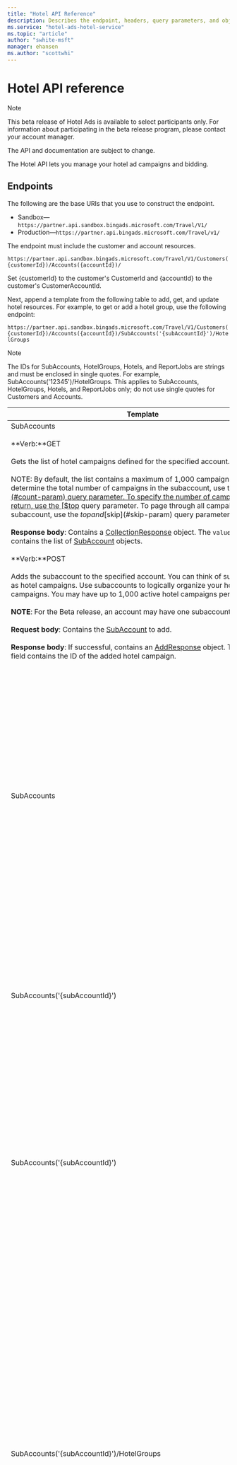 ```yaml
---
title: "Hotel API Reference"
description: Describes the endpoint, headers, query parameters, and objects of the Hotel Ads API.
ms.service: "hotel-ads-hotel-service"
ms.topic: "article"
author: "swhite-msft"
manager: ehansen
ms.author: "scottwhi"
---
```


# Hotel API reference

> [!NOTE]
> This beta release of Hotel Ads is available to select participants only. For information about participating in the beta release program, please contact your account manager.
>
> The API and documentation are subject to change.

The Hotel API lets you manage your hotel ad campaigns and bidding.

## Endpoints

The following are the base URIs that you use to construct the endpoint.  

- Sandbox&mdash;`https://partner.api.sandbox.bingads.microsoft.com/Travel/V1/`
- Production&mdash;`https://partner.api.bingads.microsoft.com/Travel/v1/`

The endpoint must include the customer and account resources.

`https://partner.api.sandbox.bingads.microsoft.com/Travel/V1/Customers({customerId})/Accounts({accountId})/`

Set {customerId} to the customer's CustomerId and {accountId} to the customer's CustomerAccountId.

Next, append a template from the following table to add, get, and update hotel resources. For example, to get or add a hotel group, use the following endpoint:

`https://partner.api.sandbox.bingads.microsoft.com/Travel/V1/Customers({customerId})/Accounts({accountId})/SubAccounts('{subAccountId}')/HotelGroups`  

> [!NOTE]
> The IDs for SubAccounts, HotelGroups, Hotels, and ReportJobs are strings and must be enclosed in single quotes. For example, SubAccounts('12345')/HotelGroups. This applies to SubAccounts, HotelGroups, Hotels, and ReportJobs only; do not use single quotes for Customers and Accounts.

<!--
|<a name="listsubaccounts" />SubAccounts|GET|Gets the list of hotel campaigns defined for the specified account.<br /><br />NOTE: By default, the list contains a maximum of 1,000 campaigns. To determine the total number of campaigns in the subaccount, use the [$count](#count-param) query parameter. To specify the number of campaigns to return, use the [$top](#top-param) query parameter. To page through all campaigns in a subaccount, use the $top and [$skip](#skip-param) query parameters. <br/><br/>**Response body**: Contains a [CollectionResponse](#collectionresponse) object. The `value` field contains the list of [SubAccount](#subaccount) objects.

-->

|Template|Verb|Description|
|-|-|-
|<a name="listsubaccounts" />SubAccounts<br /><br />**Verb:**GET<br /><br />Gets the list of hotel campaigns defined for the specified account.<br /><br />NOTE: By default, the list contains a maximum of 1,000 campaigns. To determine the total number of campaigns in the subaccount, use the [$count](#count-param) query parameter. To specify the number of campaigns to return, use the [$top](#top-param) query parameter. To page through all campaigns in a subaccount, use the $top and [$skip](#skip-param) query parameters. <br/><br/>**Response body**: Contains a [CollectionResponse](#collectionresponse) object. The `value` field contains the list of [SubAccount](#subaccount) objects.<br /><br />**Verb:**POST<br /><br />Adds the subaccount to the specified account. You can think of subaccounts as hotel campaigns. Use subaccounts to logically organize your hotel ad campaigns. You may have up to 1,000 active hotel campaigns per account.<br /><br />**NOTE**: For the Beta release, an account may have one subaccount only.<br /><br />**Request body**: Contains the [SubAccount](#subaccount) to add.<br /><br />**Response body**: If successful, contains an [AddResponse](#addresponse) object. The `value` field contains the ID of the added hotel campaign.
|<a name="addsubaccounts" />SubAccounts|POST|Adds the subaccount to the specified account. You can think of subaccounts as hotel campaigns. Use subaccounts to logically organize your hotel ad campaigns. You may have up to 1,000 active hotel campaigns per account.<br /><br />**NOTE**: For the Beta release, an account may have one subaccount only.<br /><br />**Request body**: Contains the [SubAccount](#subaccount) to add.<br /><br />**Response body**: If successful, contains an [AddResponse](#addresponse) object. The `value` field contains the ID of the added hotel campaign.
|<a name="getsubaccount" />SubAccounts('{subAccountId}')|GET|Gets the specified subaccount.<br /><br />**Response body**: Contains a [SubAccount](#subaccount) object.<br /><br />**Resource parameters**:<ul><li>`{subAccountId}`&mdash;Set to the ID of the subaccount to get.</li></ul>
|<a name="updatesubaccount" />SubAccounts('{subAccountId}')|PATCH|Updates the subaccount.<br /><br />**Request body**: Contains a [SubAccount](#subaccount) object that specifies only those fields to update.<br /><br />**Response body**: None. If successful, returns HTTP status code 204.<br /><br />**Resource parameters**:<ul><li>`{subAccountId}`&mdash;Set to the ID of the subaccount to update.</li></ul>
|<a name="listhotelgroups" />SubAccounts('{subAccountId}')/HotelGroups|GET|Gets the list of hotel groups in the specified subaccount.<br /><br />NOTE: By default, the list contains a maximum of 1,000 hotel groups. To determine the total number of groups in the subaccount, use the [$count](#count-param) query parameter. To specify the number of groups to return, use the [$top](#top-param) query parameter. To page through all groups in a subaccount, use the $top and [$skip](#skip-param) query parameters. <br/><br/>**Response body**: Contains a [CollectionResponse](#collectionresponse) object. The `value` field contains the list of [HotelGroup](#hotelgroup) objects.<br /><br />**Resource parameters**:<ul><li>`{subAccountId}`&mdash;Set to the ID of the subaccount that contains the hotel groups to get.</li></ul>
|<a name="addhotelgroup" />SubAccounts('{subAccountId}')/HotelGroups|POST|Adds the hotel group to the specified subaccount. Use hotel groups to create logical groupings of hotel ads. You may create up to 1,000 active hotel groups per subaccount.<br /><br />**Request body**: Contains the [HotelGroup](#hotelgroup) to add to the subaccount.<br /><br />**Response body**: If successful, contains an [AddResponse](#addresponse) object. The `value` field contains the ID of the added hotel group.<br /><br />**Resource parameters**:<ul><li>`{subAccountId}`&mdash;Set to the ID of the subaccount to add the hotel group to.</li></ul>
|<a name="gethotelgroup" />SubAccounts('{subAccountId}')/HotelGroups('{hotelGroupId}')|GET|Gets the specified hotel group.<br /><br />**Response body**: Contains a [HotelGroup](#hotelgroup) object.<br /><br />**Resource parameters**:<ul><li>`{subAccountId}`&mdash;Set to the ID of the subaccount that contains the hotel group.</li><li>`{hotelGroupId}`&mdash;Set to the ID of the hotel group to get.</li></ul>
|<a name="updatehotelgroup" />SubAccounts('{subAccountId}')/HotelGroups('{hotelGroupId}')|PATCH|Updates the hotel group.<br /><br />**Request body**: Contains a [HotelGroup](#hotelgroup) object that specifies only those fields to update.<br /><br />**Response body**: None. If successful, returns HTTP status code 204.<br /><br />**Resource parameters**:<ul><li>`{subAccountId}`&mdash;Set to the ID of the subaccount that contains the hotel group.</li><li>`{hotelGroupId}`&mdash;Set to the ID of the hotel group to update.</li></ul>
|<a name="deletehotelgroup" />SubAccounts('{subAccountId}')/HotelGroups('{hotelGroupId}')|DELETE|Deletes the hotel group.<br /><br />**Request body**: None.<br /><br />**Response body**: None. If successful, returns HTTP status code 204.<br /><br />**Resource parameters**:<ul><li>`{subAccountId}`&mdash;Set to the ID of the subaccount that contains the hotel group.</li><li>`{hotelGroupId}`&mdash;Set to the ID of the hotel group to delete.</li></ul>
|<a name="listallhotels" />SubAccounts('{subAccountId}')/Hotels|GET|Gets the list of hotel ads in the specified subaccount. The list contains all hotels across all hotel groups in the subaccount.<br /><br />NOTE: By default, the list contains a maximum of 1,000 hotels. To determine the total number of hotels in the subaccount, use the [$count](#count-param) query parameter. To specify the number of hotels to return, use the [$top](#top-param) query parameter. To page through all hotels in a subaccount, use the $top and [$skip](#skip-param) query parameters.<br/><br/>NOTE: Use this call to page through hotels in a UI experience only. Do not use this call to download all hotels. To download all hotels, instead use the [Reporting](reporting.md) feature.<br/><br/>**Response body**: Contains a [CollectionResponse](#collectionresponse) object. The `value` field contains the list of [Hotel](#hotel) objects.<br /><br />**Resource parameters**:<ul><li>`{subAccountId}`&mdash;Set to the ID of the subaccount that contains the hotels to get.</li></ul>.
|<a name="listhotels" />SubAccounts('{subAccountId}')/HotelGroups('{hotelGroup}')/Hotels|GET|Gets the list of hotel ads in the specified hotel group.<br /><br />NOTE: By default, the list contains a maximum of 1,000 hotels. To determine the total number of hotels in the hotel group, use the [$count](#count-param) query parameter. To specify the number of hotels to return, use the [$top](#top-param) query parameter. To page through all hotels in a group, use the $top and [$skip](#skip-param) query parameters.<br/><br/>NOTE: Use this call to page through hotels in a UI experience only. Do not use this call to download all hotels. To download all hotels, instead use the [Reporting](reporting.md) feature.<br/><br/>**Response body**: Contains a [CollectionResponse](#collectionresponse) object. The `value` field contains the list of [Hotel](#hotel) objects.<br /><br />**Resource parameters**:<ul><li>`{subAccountId}`&mdash;Set to the ID of the subaccount that contains the hotel group.</li><li>`{hotelGroup}`&mdash;Set to the ID of the hotel group that contains the hotels to get.</li></ul>.
|<a name="gethotel" />SubAccounts('{subAccountId}')/HotelGroups('{hotelGroup}')/Hotels('{hotelId}')|GET|Gets the specified hotel ad.<br /><br />**Response body**: Contains a [Hotel](#hotel) object.<br /><br />**Resource parameters**:<ul><li>`{subAccountId}`&mdash;Set to the ID of the subaccount that contains the hotel group.</li><li>`{hotelGroup}`&mdash;Set to the ID of the hotel group that contains the hotel to get.</li><li>`{hotelId}`&mdash;Set to the hotel ad to get.</li></ul>
|<a name="updatehotel" />SubAccounts('{subAccountId}')/HotelGroups('{hotelGroup}')/Hotels('{hotelId}')|PATCH|Updates the hotel ad.<br /><br />**Request body**: Contains a [Hotel](#hotel) object that specifies only those fields to update.<br /><br />**Response body**: None. If successful, returns HTTP status code 204.<br /><br />**Resource parameters**:<ul><li>`{subAccountId}`&mdash;Set to the ID of the subaccount that contains the hotel group.</li><li>`{hotelGroup}`&mdash;Set to the ID of the hotel group that contains the hotel to update.</li><li>`{hotelId}`&mdash;Set to the ID of the hotel to update. You may set this parameter to the ID that Microsoft assigned to the hotel or the ID that the advertiser assigned to the hotel. If you set it to the advertiser's ID, you must set the `PartnerHotelId` query parameter to **true**.</li></ul>**Query parameters**:<ul><li>`PartnerHotelId`&mdash;Set to **true** if the `{hotelId}` resource parameter contains the ID that the advertiser assigned to the hotel. If this parameter is set to **false** or is missing, the ID is the one assigned by Microsoft. The default is **false**.</li></ul>
|<a name="ungrouped" />SubAccounts('{subAccountId}')/Ungrouped|GET|Gets the list of hotels in the Ungrouped hotel group. When you create a subaccount, the service creates the Ungrouped hotel group. All hotels from your hotel feed that are not otherwise associated with other groups are placed in this group. To associate a hotel in this group with a different hotel group, see the [Associate](#associate) template. <br /><br />NOTE: By default, the list contains a maximum of 1,000 hotels. To determine the total number of hotels in the Ungrouped hotel group, use the [$count](#count-param) query parameter. To specify the number of hotels to return, use the [$top](#top-param) query parameter. To page through all hotels in the group, use the $top and [$skip](#skip-param) query parameters.<br/><br/>NOTE: Use this call to page through hotels in a UI experience only. Do not use this call to download all hotels. To download all hotels, instead use the [Reporting](reporting.md) feature.<br/><br/>**Response body**: Contains a [CollectionResponse](#collectionresponse) object. The `value` field contains the list of [Hotel](#hotel) objects.<br /><br />**Resource parameters**:<ul><li>`{subAccountId}`&mdash;Set to the ID of the subaccount that contains the ungrouped hotel ads to get.</li></ul>
|<a name="associations" />SubAccounts('{subAccountId}')/Associations|GET|Gets a list of hotel and hotel group associations.<br /><br />NOTE: By default, the list contains a maximum of 1,000 associations. To determine the total number of associations in the subaccount, use the [$count](#count-param) query parameter. To specify the number of associations to return, use the [$top](#top-param) query parameter. To page through all associations in a subaccount, use the $top and [$skip](#skip-param) query parameters. <br/><br/>**Response body**: Contains a [CollectionResponse](#collectionresponse) object. The `value` field contains the list of [HotelAssociation](#hotelassociation) objects.<br /><br />**Resource parameters**:<ul><li>`{subAccountId}`&mdash;Set to the ID of the subaccount that contains the associations to get.</li></ul>
|<a name="associate" />SubAccounts('{subAccountId}')/Associate|POST|Adds a list of hotel and hotel group associations to the subaccount.<br /><br />**Request body**: Contains an [AssociationCollection](#associationcollection) object. The `HotelAssociation` field contains a list with a maximum of 500 [HotelAssociation](#hotelassociation) objects. Each object associates a hotel with a hotel group. You can associate a hotel with only one hotel group.<br /><br />**Response body**: Contains a [CollectionResponse](#collectionresponse) object. The `value` field contains a list of [HotelAssociation](#hotelassociation) objects. The list contains only those associations that failed validation. The list is empty if there are no errors. The association's `Errors` field contains the list of reasons why the association failed.<br /><br />**Resource parameters**:<ul><li>`{subAccountId}`&mdash;Set to the ID of the subaccount to add the associations to.
|<a name="addreportjob" />ReportJobs|POST|Adds a report request to the report queue. <br /><br />**Request body**: Contains the [ReportJob](#reportjob) object that defines the report request that you're adding to the queue.<br /><br />**Response body**: If the report request is successfully added to the queue, the body is an [AddResponse](#addresponse) object that contains the ID of the report job. Use the ID in subsequent GET requests to get the status of the report job (see the [ReportJobs('{jobId}')](#getreportjob) template).
|<a name="getreportjob" />ReportJobs('{jobId}')|GET|Gets the status of the specified report job.<br /><br />**Response body**: Contains a [ReportJob](#reportjob) object. Use the `Status` field to determine when the job finishes. When the job is complete, use the URL in the `Url` field to download the report.<br /><br />**Resource parameters**:<ul><li>`{jobId}`&mdash;The ID of the report job to get the status of. Set to the ID of the report job that your POST request returned.</li></ul>
|<a name="batch" />$batch|POST|Sends a batch request that may contain a maximum of 500 requests. [Read more](manage-hotel-campaigns.md#batch-processing)<br /><br />**Request body**: Contains a string of the individual requests.<br /><br />**Response body**: Contains a string of the corresponding responses.



## Query Parameters

The following are the query parameters that the request may specify.

|Parameter|Description
|-|-
|<a name="count-param"/>$count|An OData parameter that determines whether the response includes an `@odata.count` field. Typically, you include this parameter when you request a list of entities, such as a list of hotel groups. The `@odata.count` field contains the total number of resource entities available, not those returned in the request. For example, if you set $top to 40, but 1,000 entities exist, `@odata.count` is set to 1,000, not 40. To include the count, set $count to **true**.
|<a name="filter-param"/>$filter|An OData parameter that specifies a list of expressions used to filter the data.<br/><br/>**NOTE:** You may use the $filter parameter only with the [/Associations](#associations) resource. For more information, see [Filtering hotel associations](manage-hotel-campaigns.md#filterassociations).
|<a name="select-param"/>$select|An OData parameter that specifies a comma-delimited list of the fields to include in the response. The field names are case sensitive. For example, to include the hotel's name, partner ID, and bid fields in the response, specify the following parameter:<br /><br />`$select=Name,PartnerHotelId,Bid` 
|<a name="skip-param"/>$skip|An OData parameter that specifies the number of resource entities to skip before returning entities. The $skip value must be a multiple of $top. If you specify a value that is out of range, the response contains an empty set. Use $top and $skip to page through a list of resource entities.
|<a name="top-param"/>$top|An OData parameter that specifies the number of resource entities to return. The default value is 1,000 and the maximum value that you may specify is 5,000. Use $top and $skip to page through a list of resource entities. 



## Headers

The following are the request and response headers.
 
|Header|Description|
|---------|---------------|
|<a name="authorization-hdr"/>Authorization|Request header.<br/><br/>Set this header to a bearer OAuth access token. For example, "Authorization: Bearer QTkxRUFBRjEzOTUyNEIx...". For information about getting a token, see [Getting Started](../hotel-service/get-started.md).
|<a name="contenttype-hdr" />Content-Type|Request and response header.<br/><br/>The type of content in the body of the request or response. For POST and PATCH, set this header to `application/json`.
|<a name="requestid-hdr" />X-MS-RequestId|Response header.<br/><br/>The ID of the log entry that contains the details of the request. You should always capture this ID if an error occurs. If you are not able to determine and resolve the issue, include this ID along with the other information that you provide the Support team.

> [!NOTE]
> This API supports using OAuth access tokens only for authentication (see the Authorization header). You may not use the UserName and Password headers to specify legacy credentials.
>
>This API does not require a developer token. If you include the DeveloperToken header, the API ignores it. 



## Resource Objects

The following are the resource objects used by the API.
 

|Object|Description
|------|-----------
|[AddResponse](#addresponse)|Defines a response object for requests that add a resource.
|[AdsApiError](#adsapierror)|Defines an error that occurred.
|[AdvanceBookingWindowMultiplier](#advancebookingwindowmultiplier)|Defines the amount to adjust the base bid by if the user books the specified number of days in advance.
|[AssociationCollection](#associationcollection)|Defines a collection of hotel associations.
|[Budget](#budget)|Defines the daily budget for hotel ads in a subaccount.
|[CollectionResponse](#collectionresponse)|Defines a response object for requests that get a list of resources.
|[CheckinDayOfWeekMultiplier](#checkindayofweekmultiplier)|Defines the amount to adjust the base bid by if the user checks in on one of the specified weekdays.
|[DateTypeMultiplier](#datetypemultiplier)|Defines the amount to adjust the base bid by if the user searched for hotels using specific dates.
|[DeviceMultiplier](#devicemultiplier)|Defines the amount to adjust the base bid by if the user is using one of the specified devices to search for hotels.
|[FixedBid](#fixedbid)|Defines a fixed bid amount.
|[Hotel](#hotel)|Defines a hotel ad.
|[HotelAssociation](#hotelassociation)|Defines the association between a hotel and a hotel group.
|[HotelGroup](#hotelgroup)|Defines a logical grouping of hotel ads.
|[LengthOfStayMultiplier](#lengthofstaymultiplier)|Defines the amount to adjust the base bid by if the user stays the specified number of nights or longer.
|[PercentageBid](#percentagebid)|Defines a bid based on the percentage of the hotel room's rate.
|[ReportJob](#reportjob)|Defines a report job.
|[SiteMultiplier](#sitemultiplier)|Defines the amount to adjust the base bid by if the user is searching for hotels on one of the specified Bing sites.
|[SubAccount](#subaccount)|Defines the top-level hotel ads grouping. You can think of this logically as a hotel campaign.
|[UserCountryMultiplier](#usercountrymultiplier)|Defines the amount to adjust the base bid by if the user accesses one of the Bing domains.


> [!NOTE]
> The response objects include a context field. Because this field may be suppressed in the future or the model may change you should not take a dependency on it. Taking a dependency on this field may break your code in the future.


### AddResponse

Defines a response object for requests that add a resource.

|Name|Value|Type
|-|-|-
|value|The ID of the resource that you added.|object


### AdsApiError

Defines an error that occurred.

|Name|Value|Type
|-|-|-
|Code|A symbolic code that identifies the error. For a list of codes, see [Error codes](#error-codes).|String
|Message|A description of the error.|String
|Parameter|The name of the object, field, or parameter that caused the error.|String



### AdvanceBookingWindowMultiplier

Defines the amount to adjust the base bid by if the user books the specified number of days in advance.

|Name|Value|Type|Add|Update
|-|-|-|-|-
|Factor|The percentage amount to adjust the base bid by. The valid range is 0.00 through 10.00. For example, if the fixed bid is $5 and the multiplier is 5, the final bid is $25. Using the same multiplier, if the percentage bid is 5% and the room rate is $100, the final bid is $25.|Double|Required|Optional
|MinimumNumberOfDays|The minimum number of days in advance of the booking. Apply the multiplier if the booking would occur the specified number of days in advance or longer.|Integer|Required|Optional
|@odata.type|The object's type. This field is set to "#Model.AdvanceBookingWindowMultiplier".|String|Required|Required


### AssociationCollection

Defines a collection of hotel associations.

|Name|Value|Type|Add|Update
|-|-|-|-|-
|HotelAssociations|The list of hotel and hotel group associations. The list may contain a maximum of 500 associations.|[HotelAssociation](#hotelassociation)[]|Required|N/A


### Bid

Defines the base class for a bid.

Do not specify this class, instead specify the [FixedBid](#fixedbid) or [PercentageBid](#percentagebid) class.

|Name|Value|Type|Add|Update
|-|-|-|-|-
|Amount|The dollar bid amount. For details about the valid bid range for your market, see the Currency Value table in the [Currencies](/advertising/guides/currencies) topic. The customer's account specifies the currency used.|Double|Required|Optional


### Budget

Defines the daily budget for hotel ads in a subaccount.

|Name|Value|Type|Add|Update
|-|-|-|-|-
|Amount|The daily budget amount. For details about valid budgets for your market, see the Currency Value table in the [Currencies](/advertising/guides/currencies) topic. The customer's account specifies the currency used for the budget.|Double|Required|Optional


### CheckinDayOfWeekMultiplier

Defines the amount to adjust the base bid by if the user checks in on one of the specified weekdays.


|Name|Value|Type|Add|Update
|-|-|-|-|-
|DaysOfWeek|A list of weekdays. Apply the multiplier if the user is checking on one of the specified days. The following are the possible case-sensitive values.<br /><br /><ul><li>Monday</li><li>Tuesday</li><li>Wednesday</li><li>Thursday</li><li>Friday</li><li>Saturday</li><li>Sunday</li></ul>|String[]|Required|Optional
|Factor|The percentage amount to adjust the base bid by. The valid range is 0.00 through 10.00. For example, if the fixed bid is $5 and the multiplier is 5, the final bid is $25. Using the same multiplier, if the percentage bid is 5% and the room rate is $100, the final bid is $25.|Double|Required|Optional
|@odata.type|The object's type. This field is set to "#Model.CheckinDayOfWeekMultiplier".|String|Required|Required


### CollectionResponse

Defines a response object for requests that get a list of resources.

|Name|Value|Type
|-|-|-
|value|The list of requested resources. Depending on the request, the list contains one of the following types of objects:<ul><li>[Hotel](#hotel)</li><li>[HotelGroup](#hotelgroup)</li><li>[SubAccount](#subaccount)</li><li>[HotelAssociation](#hotelassociation)</li></ul>For example, if you request a list of hotel groups, `value` contains a list of `HotelGroup` objects.|object[]
|@odata.count|The total number resource entities available, not the number of entities in `Value`. The response includes this field only if you include the $count query parameter in the request.


### DateTypeMultiplier

Defines the amount to adjust the base bid by if the user searched for hotels using specific dates.

|Name|Value|Type|Add|Update
|-|-|-|-|-
|DateType|The type of date used in the search. The following are the possible case-sensitive values.<br /><br /><ul><li>Default&mdash;The user didn't search for hotels using specific dates</li><li>Selected&mdash;The user searched for hotels using specific dates.</li></ul>|String[]|Required|Optional
|Factor|The percentage amount to adjust the base bid by. The valid range is 0.00 through 10.00. For example, if the fixed bid is $5 and the multiplier is 5, the final bid is $25. Using the same multiplier, if the percentage bid is 5% and the room rate is $100, the final bid is $25.|Double|Required|Optional
|@odata.type|The object's type. This field is set to "#Model.DateTypeMultiplier".|String|Required|Required


### DeviceMultiplier

Defines the amount to adjust the base bid by if the user is using one of the specified devices to search for hotels.

|Name|Value|Type|Add|Update
|-|-|-|-|-
|DeviceTypes|A list of device types. Apply the multiplier if the user is using one of the device types to search for hotels. The following are the possible case-sensitive values.<br /><br /><ul><li>Desktop</li><li>Mobile</li><li>Tablet</li></ul>|String[]|Required|Optional
|Factor|The percentage amount to adjust the base bid by. The valid range is 0.00 through 10.00. For example, if the fixed bid is $5 and the multiplier is 5, the final bid is $25. Using the same multiplier, if the percentage bid is 5% and the room rate is $100, the final bid is $25.|Double|Required|Optional
|@odata.type|The object's type. This field is set to "#Model.DeviceMultiplier".|String|Required|Required


### FixedBid

Defines a fixed bid amount.

|Name|Value|Type|Add|Update
|-|-|-|-|-
|Amount|The fixed dollar bid amount. For details about the valid bid range for your market, see the Currency Value table in the [Currencies](/advertising/guides/currencies) topic. The customer's account specifies the currency used.<br /><br />The bid amount is the per-night bid. For example, if the bid is $3.50 and the itinerary is for a 3-night stay, the final bid is $10.50.|Double|Required|Optional
|@odata.type|The object's type. This field is set to "#Model.FixedBid".|String|Required|Required


### Hotel

Defines a hotel ad.

|Name|Value|Type|Add|Update
|-|-|-|-|-
|Bid|The base bid. Microsoft uses this bid in the auction unless you specify one or more multipliers (see `BidMultipliers`). If you don't specify a bid, the hotel inherits the bid from the hotel group or subaccount, in that order. When getting a hotel, if the hotel doesn't specify a bid, this field contains the inherited bid.<br /><br />The following are the types of bids that you may specify.<ul><li>[FixedBid](#fixedbid)</li><li>[PercentageBid](#percentagebid)</li></ul>To pause the hotel, specify a percentage bid and set its bid amount to zero (0).<br /><br />To remove the hotel's bid, set `Bid` to null.|object|N/A|Optional
|BidMultipliers|A list of multipliers to apply to the base bid. Microsoft applies the multipliers to the base bid and uses the adjusted bid in the auction. If the hotel does not specify a bid, the multipliers adjust the inherited bid.<br /><br />If you don't specify multipliers, the hotel inherits them from the hotel group or subaccount, in that order. When getting a hotel, if the hotel doesn't specify multipliers, this field contains the inherited multipliers.<br /><br />If the hotel specifies multipliers and you want to remove them, set `BidMultipliers` to an empty array.<br /><br />The following are the types of multipliers that you may specify.<ul><li>[AdvanceBookingWindowMultiplier](#advancebookingwindowmultiplier)</li><li>[CheckinDayOfWeekMultiplier](#checkindayofweekmultiplier)</li><li>[DateTypeMultiplier](#datetypemultiplier)</li><li>[DeviceMultiplier](#devicemultiplier)</li><li>[LengthOfStayMultiplier](#lengthofstaymultiplier)</li><li>[SiteMultiplier](#sitemultiplier)</li><li>[UserCountryMultiplier](#usercountrymultiplier)</li></ul>|object[]|N/A|Optional
|BidMultiplierSource|The source of the bid multipliers. The following are the possible values.<ul><li>SubAccount</li><li>HotelGroup</li><li>Hotel</li></ul>For example, if the hotel and hotel group didn't specify multipliers, the hotel inherits the multipliers from the subaccount. In this case, this field is set to SubAccount.|String|N/A|Read-only
|BidSource|The source of the bid. The following are the possible values.<ul><li>SubAccount</li><li>HotelGroup</li><li>Hotel</li></ul>For example, if the hotel specifies a bid, this field is set to Hotel.|String|N/A|Read-only
|CountryCode|The two-letter ISO 3116 county code of the country where the hotel is located. The country is the same country that you specified for the hotel in your hotel feed file.|String|Read-only|Read-only
|Id|A system-generated ID that uniquely identifies the hotel.|String|N/A|Required
|Name|The name of the hotel. The name is the same name you specified in your hotel feed file.|String|N/A|Read-only
|PartnerHotelId|The ID that you used to identify the hotel in the hotel feeds file.|String|N/A|Read-only
|Status|The status of the hotel entity. The following are the possible values.<ul><li>Active&mdash;The hotel is not deleted and may be updated.</li><li>Deleted&mdash;The user deleted the hotel. Users may delete hotels by using the UI only.</li></ul>|String|N/A|Read-only


### HotelAssociation

Defines the association between a hotel and a hotel group.

|Name|Value|Type|Add|Update
|-|-|-|-|-
|Errors|The list of reasons why the association failed validation.<br /><br />The response includes this field only if the association failed validation when you tried to add it.|[AdsApiError](#adsapierror)|Read-only|N/A
|HotelGroupId|The ID of the hotel group to associate the hotel with.|String|Required|N/A
|HotelGroupName|The name of the hotel group.|String|Read-only|N/A
|HotelId|The ID of the hotel to associate with the specified hotel group. You may associate the hotel with one hotel group only.<br /><br />By default, all hotels are associated with a hotel group whether it's a user-defined group or the default Ungrouped hotel group. To move a hotel from one group to another, post a new association that specifies the hotel ID and new hotel group ID.|String|Required|N/A
|HotelName|The name of the hotel.|String|Read-only|N/A
|PartnerHotelId|The ID that you used to specify the hotel in the hotel feeds file.|String|Read-only|N/A


### HotelGroup

Defines a logical grouping of hotels.

|Name|Value|Type|Add|Update
|-|-|-|-|-
|Bid|The base bid that hotels in the group inherit if they don't specify a bid. For usage, see `Bid` in the [Hotel](#hotel) object.<br /><br /> If you don't specify a bid, the group inherits the bid from the subaccount. When getting a hotel group, if the group doesn't specify a bid, this field contains the inherited bid.<br /><br />The following are the types of bids that you may specify.<ul><li>[FixedBid](#fixedbid)</li><li>[PercentageBid](#percentagebid)</li></ul>To pause all hotels in the group, specify a percentage bid and set its bid amount to zero (0).<br /><br />To remove the group's bid, set `Bid` to null.|object|Optional|Optional
|BidMultipliers|A list of multipliers that hotels in the group inherit if they don't specify multipliers. For usage, see `BidMultipliers` in the [Hotel](#hotel) object.<br /><br /> If you don't specify multipliers, the group inherits them from the subaccount.<br /><br />If the hotel group specifies multipliers and you want to remove them, set `BidMultipliers` to an empty array.<br /><br />The following are the types of multipliers that you may specify.<ul><li>[AdvanceBookingWindowMultiplier](#advancebookingwindowmultiplier)</li><li>[CheckinDayOfWeekMultiplier](#checkindayofweekmultiplier)</li><li>[DateTypeMultiplier](#datetypemultiplier)</li><li>[DeviceMultiplier](#devicemultiplier)</li><li>[LengthOfStayMultiplier](#lengthofstaymultiplier)</li><li>[SiteMultiplier](#sitemultiplier)</li><li>[UserCountryMultiplier](#usercountrymultiplier)</li></ul>|object[]|Optional|Optional
|BidMultiplierSource|The source of the bid multipliers. The following are the possible values. <ul><li>SubAccount</li><li>HotelGroup</li></ul>For example, if the hotel group didn't specify multipliers, the hotel group inherits the multipliers from the subaccount. In this case, this field is set to SubAccount.|String|Read-only|Read-only
|BidSource|The source of the bid. The following are the possible values. <ul><li>SubAccount</li><li>HotelGroup</li></ul>For example, if the hotel group specifies multipliers, this field is set to HotelGroup.|String|Read-only|Read-only
|HotelAssociationCount|The number of hotels associated with the hotel group.|Unsigned Integer|Read-only|Read-only
|Id|A system-generated ID that uniquely identifies the group.|String|Read-only|Required
|Name|The name of the group. The name may contain a maximum of 256 characters.|String|Required|Read-only
|Status|The status of the hotel group entity. The following are the possible values.<ul><li>Active&mdash;The hotel group is not deleted and may be updated.</li><li>Deleted&mdash;The user deleted the hotel group. Users may delete hotel groups by using the UI only.</li></ul>|String|Read-only|Read-only


### LengthOfStayMultiplier

Defines the amount to adjust the base bid by if the user stays the specified number of nights or longer.

|Name|Value|Type|Add|Update
|-|-|-|-|-
|Factor|The percentage amount to adjust the base bid by. The valid range is 0.00 through 10.00. For example, if the fixed bid is $5 and the multiplier is 5, the final bid is $25. Using the same multiplier, if the percentage bid is 5% and the room rate is $100, the final bid is $25.|Double|Required|Optional
|MinimumNumberOfNights|The minimum number of nights required to apply the multiplier. Apply the multiplier if the user is staying the specified number of nights or longer. Valid values are 1 through 14.|Integer|Required|Optional
|@odata.type|The object's type. This field is set to "#Model.LengthOfStayMultiplier".|String|Required|Required


### Multiplier

Defines the base class for a multiplier.

Do not specify this class, instead specify one of the multiplier classes such as [UserCountryMultiplier](#usercountrymultiplier).

|Name|Value|Type|Add|Update
|-|-|-|-|-
|Factor|The percentage amount to adjust the base bid by. The valid range is 0.00 through 10.00. For example, if the fixed bid is $5 and the multiplier is 5, the final bid is $25. Using the same multiplier, if the percentage bid is 5% and the room rate is $100, the final bid is $25.|Double|Required|Optional


### PercentageBid

Defines a bid based on the percentage of the hotel room's rate.

|Name|Value|Type|Add|Update
|-|-|-|-|-
|Amount|The percentage bid amount. The valid range is 0 through 1000. For example, to bid 5 percent of the room's rate, set `Amount` to 5.0.<br /><br />The bid amount is the per-night bid. For example, if the bid is 3% of a $99 room rate and the itinerary is for a 3-night stay, the final bid is $8.91.|Double|Required|Optional
|@odata.type|The object's type. This field is set to "#Model.PercentageBid".|String|Required|Required


### ReportJob

Defines a report job.

|Name|Value|Type|Add
|-|-|-|-
|<a name="columns" />Columns|The list of columns to include in the report. The order that the report includes them is undetermined. The reporting service may also interleave other relevant columns not explicitly requested. The column names are case sensitive. For a list of column names, see Report Columns for the report type you're requesting (for example, for PerformanceReport, see [Performance report columns](reporting.md#performance-report-columns)). The columns must include at lease one dimension-type column and one metric-type column.|String[]|Required
|<a name="compression" />Compression|The type of compression to apply to the report. The following are the possible case-insensitive values.<ul><li>ZIP</li></ul>The default is no compression.|String|Optional
|<a name="enddate" />EndDate|The UTC end date of the report in the form YYYY-MM-dd. The month and day must contain two digits. For example, instead of 2018-1-4 use 2018-01-04.<br/><br/>The report contains data that falls within the start and end dates, inclusively. The end date must be on or later than the start date.<br><br>**NOTE:** When polling to get the status of the job, the service returns the date in the form YYYY-MM-ddTHH:mm:ssZ (for example, 2017-10-30T00:00:00Z).|String|Required
|<a name="filter" />Filter|The OData filter string to apply. The maximum length of the filter string is 1,000 characters. For information about using filters, see [Filtering report data](reporting.md#filtering-report-data).<br/><br/>**NOTE:** The report column names and enumeration values that you specify are case sensitive. For example, you must specify DeviceType instead of devicetype, and Desktop instead of desktop. |String|Optional
|<a name="format" />Format|The format of the contents in the report. The following are the possible case-insensitive values.<ul><li>CSV</li></ul>The default is CSV.|String|Optional
|<a name="hotelgroupid" />HotelGroupId|The ID of the hotel to limit the report to. To set this field, you must also set `SubaccountId`.|String|Optional
|Id|An ID that uniquely identifies the report job.|String|Read-only
|<a name="includenonperforminghotels" />IncludeNonPerformingHotels|A Boolean value that determines whether the report includes hotels that haven't received impressions during the reporting period. To include non-performing hotels, set this field to **true**; otherwise, **false**. The default is **false**.<br/><br/>For limitations about the columns that you may specify when requesting non-performing hotels, see [Including non-performing hotels in the report](reporting.md#including-non-performing-hotels-in-the-report).|Boolean|Optional
|<a name="reporttype" />ReportType|The type of entity or report to download. The following are the possible case-sensitive values. <ul><li>[Performance](reporting.md#performance-report-columns)</li></ul>|String|Required
|<a name="startdate" />StartDate|The UTC start date of the report in the form YYYY-MM-dd. The month and day must contain two digits. For example, 2018-1-4 must be 2018-01-04. The earliest date that you may specify is three years from today.<br><br>**NOTE:** When polling to get the status of the job, the service returns the date in the form YYYY-MM-ddTHH:mm:ssZ (for example, 2017-10-30T00:00:00Z).|String|Required
|<a name="status" />Status|The status of the report job. The following are the possible values.<ul><li>Completed&mdash;The report job completed successfully. Use the URL in the `Url` field to download the report.</li><li>Failed&mdash;The job failed for some reason. In case the error is a transient error, you may want to resubmit the job. If the job fails again, capture the request ID in the X-MS-RequestId header and contact support.</li><li>InProgress&mdash;The service is in the process of building the report.</li><li>PendingExecution&mdash;The report request is queued</li></ul>|String|Read-only
|<a name="subaccountid" />SubaccountId|The ID of the subaccount to limit the report to.|String|Optional
|<a name="url" />Url|The URL of the report to download. The service provides the URL when `Status` is Completed. The URL is valid for five (5) minutes from the time you get a report job with `Status` set to Completed. If the URL expires, send a GET request to get the status of the job again and a new URL.


### SiteMultiplier

Defines the amount to adjust the base bid by if the user is searching for hotels on one of the specified Bing sites.

|Name|Value|Type|Add|Update
|-|-|-|-|-
|Factor|The percentage amount to adjust the base bid by. The valid range is 0.00 through 10.00. For example, if the fixed bid is $5 and the multiplier is 5, the final bid is $25. Using the same multiplier, if the percentage bid is 5% and the room rate is $100, the final bid is $25.|Double|Required|Optional
|Sites|A list of sites. Apply the multiplier if the user is using one of the sites to search for hotels. The following are the possible case-sensitive values.<br /><br /><ul><li>LocalUniversal&mdash;The user is searching for hotels on Bing.com.</li><li>MapResults&mdash;The user is searching for hotels on Bing.com/maps.</li></ul>|String[]|Required|Optional
|@odata.type|The object's type. This field is set to "#Model.SiteMultiplier".|String|Required|Required


### SubAccount

Defines the top-level hotel ads grouping. You can think of this logically as a hotel campaign.

|Name|Value|Type|Add|Update
|-|-|-|-|-
|Bid|The base bid that hotels inherit if they, or the group they belong to, don't specify a bid. For usage, see `Bid` in the [Hotel](#hotel) object.<br /><br />The following are the types of bids that you may specify.<ul><li>[FixedBid](#fixedbid)</li><li>[PercentageBid](#percentagebid)</li></ul>To pause all hotels in the subaccount, specify a percentage bid and set its bid amount to zero (0).|object|Required|Optional
|BidMultipliers|A list of multipliers that hotels inherit if they, or the group they belong to, don't specify multipliers. The default is 0. For usage, see `BidMultipliers` in the [Hotel](#hotel) object.<br /><br />If the subaccount specifies multipliers and you want to remove them, set `BidMultipliers` to an empty array.<br /><br />The following are the types of multipliers that you may specify.<ul><li>[AdvanceBookingWindowMultiplier](#advancebookingwindowmultiplier)</li><li>[CheckinDayOfWeekMultiplier](#checkindayofweekmultiplier)</li><li>[DateTypeMultiplier](#datetypemultiplier)</li><li>[DeviceMultiplier](#devicemultiplier)</li><li>[LengthOfStayMultiplier](#lengthofstaymultiplier)</li><li>[SiteMultiplier](#sitemultiplier)</li><li>[UserCountryMultiplier](#usercountrymultiplier)</li></ul>|object[]|Optional|Optional
|DailyBudget|The daily budget to spread through-out the day.<br /><br />Setting the budget to 0 prevents hotels in the subaccount from serving.|[Budget](#budget)|Required|Optional
|HotelAssociationCount|The number of hotels associated with hotel groups in the subaccount.|Unsigned Integer|Read-only|Read-only
|Id|A system-generated ID that uniquely identifies the subaccount.|String|Read-only|Required
|MaximumBid|The not-to-exceed bid amount.|[FixedBid](#fixedbid)|Optional|Optional
|Name|The name of the subaccount. The name may contain a maximum of 128 characters.|String|Required|Read-only
|Status|The status of the subaccount entity. The following are the possible values.<ul><li>Active&mdash;The sub account is not deleted and may be updated.</li><li>Deleted&mdash;The user deleted the subaccount. Users may delete subaccounts by using the UI only.</li></ul>|String|Read-only|Read-only


### UserCountryMultiplier

Defines the amount to adjust the base bid by if the user accesses one of the Bing domains.

|Name|Value|Type|Add|Update
|-|-|-|-|-
|Countries|A list of two-letter ISO 3116 county codes. For a list of possible country codes, see [Microsoft Advertising country codes](https://help.ads.microsoft.com/apex/index/3/en-us/50873#!).<br /><br />Apply the multiplier if the user accesses the Bing domain with the specified country code. For example, if the list includes US and DE, Microsoft uses the multiplier if the user uses Bing.com with the *us* or *de* country code (for example, bing.com?cc=de).|String[]|Required|Optional
|Factor|The percentage amount to adjust the base bid by. The valid range is 0.00 through 10.00. For example, if the fixed bid is $5 and the multiplier is 5, the final bid is $25. Using the same multiplier, if the percentage bid is 5% and the room rate is $100, the final bid is $25.|Double|Required|Optional
|@odata.type|The object's type. This field is set to "#Model.UserCountryMultiplier".|String|Required|Required






## HTTP status codes

The requests may return the following HTTP status codes.

|Status code|Description
|-----------|-----------
|200|Successfully retrieved the resource.
|201|Successfully added the resource.
|204|Successfully updated or deleted the resource.
|400|Bad request. Either a query parameter value is not valid or content in the request body is not valid.
|401|Unauthorized. The user's credentials are not valid.
|403|Forbidden. The download URL for the report has expired. You have seven days from the time you get the URL to download the report. If the URL expires, you must submit a new job request. 
|404|Not found. 
|429|Too many requests. The API limits the number of requests you may make per minute. The limit is not documented and is subject to change. The API returns this status code if you exceed the limit. You must wait 60 after receiving this error before resending the request.
|500|Server error.



## Error codes

### Reporting error codes

|Error code|Description
|-|-
|CompressionTypeNotSupported|The `Compression` field is set to a value this is not supported. For a list of supported compression algorithms, see [Compression](#compression).
|DuplicateValues|The [Columns](#columns) field contains the same column name more than once.</li></ul>
|FilterTooLong|The OData filter string that you set `Filter` to is too long. For the allowed maximum length, see [Filter](#filter).
|FormatVersionNotSupported|The `Format` field is set to a value this is not supported. For a list of supported formats, see [Format](#format).
|InvalidDateRange|The reporting period that you specified is not valid. For information about specifying a valid date range, see the [StarteDate](#startdate) and [EndDate](#enddate) fields.
|InvalidReportName|The `ReportType` field is set to a report name that is not valid. For a list of valid report names, see [ReportType](#reporttype).
|InvalidSelect|One or more of the columns that you specified are not valid. Compare the column names that you used to those documented for the report you requested. Remember, the names are case sensitive.

